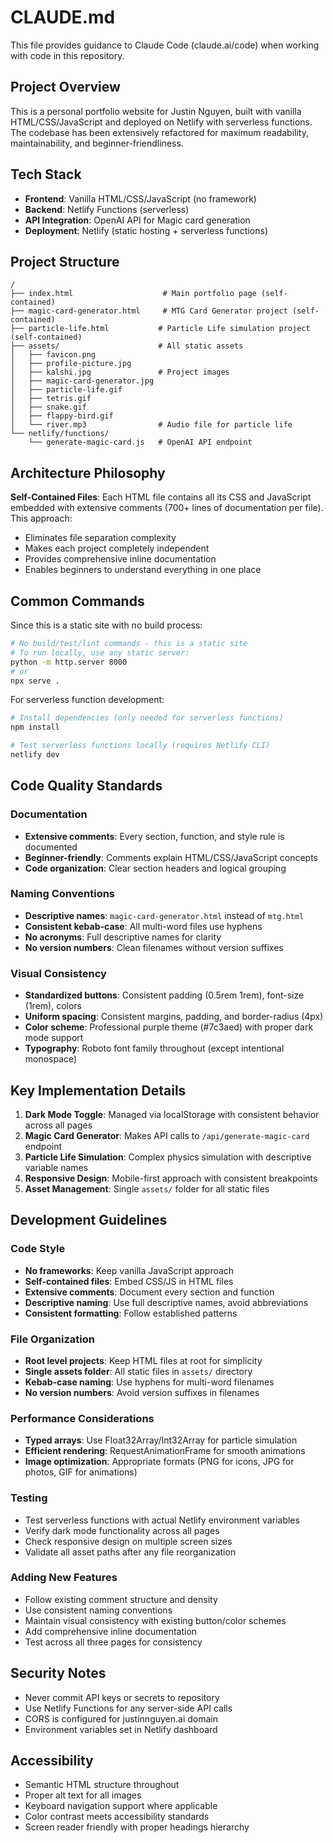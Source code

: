 # CLAUDE.md

This file provides guidance to Claude Code (claude.ai/code) when working with code in this repository.

## Project Overview

This is a personal portfolio website for Justin Nguyen, built with vanilla HTML/CSS/JavaScript and deployed on Netlify with serverless functions. The codebase has been extensively refactored for maximum readability, maintainability, and beginner-friendliness.

## Tech Stack

- **Frontend**: Vanilla HTML/CSS/JavaScript (no framework)
- **Backend**: Netlify Functions (serverless)
- **API Integration**: OpenAI API for Magic card generation
- **Deployment**: Netlify (static hosting + serverless functions)

## Project Structure

```
/
├── index.html                    # Main portfolio page (self-contained)
├── magic-card-generator.html     # MTG Card Generator project (self-contained)
├── particle-life.html           # Particle Life simulation project (self-contained)
├── assets/                      # All static assets
│   ├── favicon.png
│   ├── profile-picture.jpg
│   ├── kalshi.jpg               # Project images
│   ├── magic-card-generator.jpg
│   ├── particle-life.gif
│   ├── tetris.gif
│   ├── snake.gif
│   ├── flappy-bird.gif
│   └── river.mp3                # Audio file for particle life
└── netlify/functions/
    └── generate-magic-card.js   # OpenAI API endpoint
```

## Architecture Philosophy

**Self-Contained Files**: Each HTML file contains all its CSS and JavaScript embedded with extensive comments (700+ lines of documentation per file). This approach:
- Eliminates file separation complexity
- Makes each project completely independent
- Provides comprehensive inline documentation
- Enables beginners to understand everything in one place

## Common Commands

Since this is a static site with no build process:

```bash
# No build/test/lint commands - this is a static site
# To run locally, use any static server:
python -m http.server 8000
# or
npx serve .
```

For serverless function development:
```bash
# Install dependencies (only needed for serverless functions)
npm install

# Test serverless functions locally (requires Netlify CLI)
netlify dev
```

## Code Quality Standards

### Documentation
- **Extensive comments**: Every section, function, and style rule is documented
- **Beginner-friendly**: Comments explain HTML/CSS/JavaScript concepts
- **Code organization**: Clear section headers and logical grouping

### Naming Conventions
- **Descriptive names**: `magic-card-generator.html` instead of `mtg.html`
- **Consistent kebab-case**: All multi-word files use hyphens
- **No acronyms**: Full descriptive names for clarity
- **No version numbers**: Clean filenames without version suffixes

### Visual Consistency
- **Standardized buttons**: Consistent padding (0.5rem 1rem), font-size (1rem), colors
- **Uniform spacing**: Consistent margins, padding, and border-radius (4px)
- **Color scheme**: Professional purple theme (#7c3aed) with proper dark mode support
- **Typography**: Roboto font family throughout (except intentional monospace)

## Key Implementation Details

1. **Dark Mode Toggle**: Managed via localStorage with consistent behavior across all pages
2. **Magic Card Generator**: Makes API calls to `/api/generate-magic-card` endpoint
3. **Particle Life Simulation**: Complex physics simulation with descriptive variable names
4. **Responsive Design**: Mobile-first approach with consistent breakpoints
5. **Asset Management**: Single `assets/` folder for all static files

## Development Guidelines

### Code Style
- **No frameworks**: Keep vanilla JavaScript approach
- **Self-contained files**: Embed CSS/JS in HTML files
- **Extensive comments**: Document every section and function
- **Descriptive naming**: Use full descriptive names, avoid abbreviations
- **Consistent formatting**: Follow established patterns

### File Organization
- **Root level projects**: Keep HTML files at root for simplicity
- **Single assets folder**: All static files in `assets/` directory
- **Kebab-case naming**: Use hyphens for multi-word filenames
- **No version numbers**: Avoid version suffixes in filenames

### Performance Considerations
- **Typed arrays**: Use Float32Array/Int32Array for particle simulation
- **Efficient rendering**: RequestAnimationFrame for smooth animations
- **Image optimization**: Appropriate formats (PNG for icons, JPG for photos, GIF for animations)

### Testing
- Test serverless functions with actual Netlify environment variables
- Verify dark mode functionality across all pages
- Check responsive design on multiple screen sizes
- Validate all asset paths after any file reorganization

### Adding New Features
- Follow existing comment structure and density
- Use consistent naming conventions
- Maintain visual consistency with existing button/color schemes
- Add comprehensive inline documentation
- Test across all three pages for consistency

## Security Notes
- Never commit API keys or secrets to repository
- Use Netlify Functions for any server-side API calls
- CORS is configured for justinnguyen.ai domain
- Environment variables set in Netlify dashboard

## Accessibility
- Semantic HTML structure throughout
- Proper alt text for all images
- Keyboard navigation support where applicable
- Color contrast meets accessibility standards
- Screen reader friendly with proper headings hierarchy